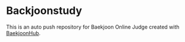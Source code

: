 # Backjoonstudy
This is an auto push repository for Baekjoon Online Judge created with [BaekjoonHub](https://github.com/BaekjoonHub/BaekjoonHub).
